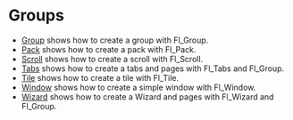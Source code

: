 # Groups

* [Group](Group/README.md) shows how to create a group with Fl_Group.
* [Pack](Pack/README.md) shows how to create a pack with Fl_Pack.
* [Scroll](Scroll/README.md) shows how to create a scroll with Fl_Scroll.
* [Tabs](Tabs/README.md) shows how to create a tabs and pages with Fl_Tabs and Fl_Group.
* [Tile](Tile/README.md) shows how to create a tile with Fl_Tile.
* [Window](Window/README.md) shows how to create a simple window with Fl_Window.
* [Wizard](Wizard/README.md) shows how to create a Wizard and pages with Fl_Wizard and Fl_Group.
